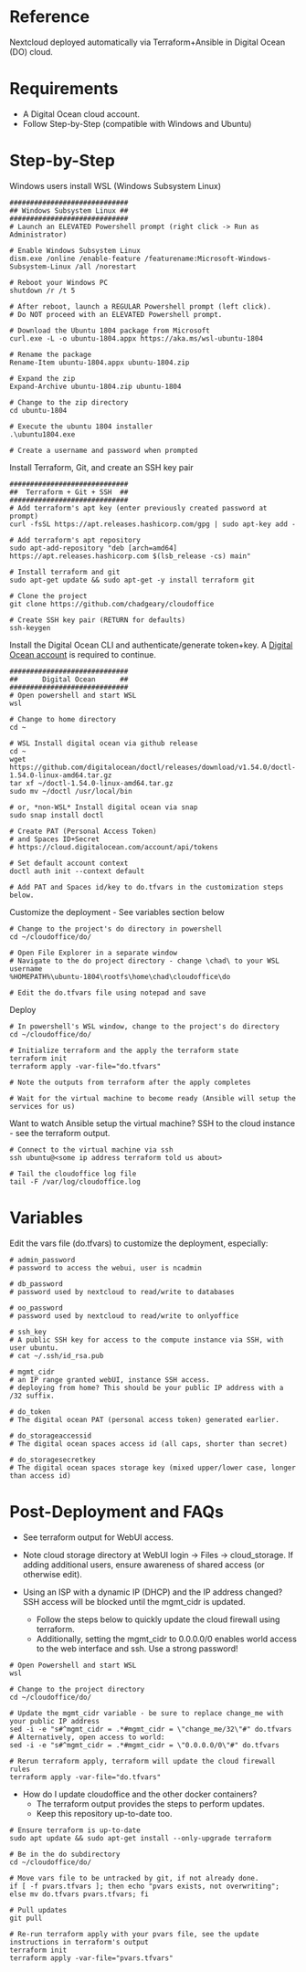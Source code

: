 # Reference
Nextcloud deployed automatically via Terraform+Ansible in Digital Ocean (DO) cloud.

# Requirements
- A Digital Ocean cloud account.
- Follow Step-by-Step (compatible with Windows and Ubuntu)

# Step-by-Step
Windows users install WSL (Windows Subsystem Linux)
```
#############################
## Windows Subsystem Linux ##
#############################
# Launch an ELEVATED Powershell prompt (right click -> Run as Administrator)

# Enable Windows Subsystem Linux
dism.exe /online /enable-feature /featurename:Microsoft-Windows-Subsystem-Linux /all /norestart

# Reboot your Windows PC
shutdown /r /t 5

# After reboot, launch a REGULAR Powershell prompt (left click).
# Do NOT proceed with an ELEVATED Powershell prompt.

# Download the Ubuntu 1804 package from Microsoft
curl.exe -L -o ubuntu-1804.appx https://aka.ms/wsl-ubuntu-1804

# Rename the package
Rename-Item ubuntu-1804.appx ubuntu-1804.zip

# Expand the zip
Expand-Archive ubuntu-1804.zip ubuntu-1804

# Change to the zip directory
cd ubuntu-1804

# Execute the ubuntu 1804 installer
.\ubuntu1804.exe

# Create a username and password when prompted
```

Install Terraform, Git, and create an SSH key pair
```
#############################
##  Terraform + Git + SSH  ##
#############################
# Add terraform's apt key (enter previously created password at prompt)
curl -fsSL https://apt.releases.hashicorp.com/gpg | sudo apt-key add -

# Add terraform's apt repository
sudo apt-add-repository "deb [arch=amd64] https://apt.releases.hashicorp.com $(lsb_release -cs) main"

# Install terraform and git
sudo apt-get update && sudo apt-get -y install terraform git

# Clone the project
git clone https://github.com/chadgeary/cloudoffice

# Create SSH key pair (RETURN for defaults)
ssh-keygen
```

Install the Digital Ocean CLI and authenticate/generate token+key. A [Digital Ocean account](https://cloud.digitalocean.com/registrations/new) is required to continue.
```
#############################
##      Digital Ocean      ##
#############################
# Open powershell and start WSL
wsl

# Change to home directory
cd ~

# WSL Install digital ocean via github release
cd ~
wget https://github.com/digitalocean/doctl/releases/download/v1.54.0/doctl-1.54.0-linux-amd64.tar.gz
tar xf ~/doctl-1.54.0-linux-amd64.tar.gz
sudo mv ~/doctl /usr/local/bin

# or, *non-WSL* Install digital ocean via snap
sudo snap install doctl

# Create PAT (Personal Access Token)
# and Spaces ID+Secret
# https://cloud.digitalocean.com/account/api/tokens

# Set default account context
doctl auth init --context default

# Add PAT and Spaces id/key to do.tfvars in the customization steps below.
```

Customize the deployment - See variables section below
```
# Change to the project's do directory in powershell
cd ~/cloudoffice/do/

# Open File Explorer in a separate window
# Navigate to the do project directory - change \chad\ to your WSL username
%HOMEPATH%\ubuntu-1804\rootfs\home\chad\cloudoffice\do

# Edit the do.tfvars file using notepad and save
```

Deploy
```
# In powershell's WSL window, change to the project's do directory
cd ~/cloudoffice/do/

# Initialize terraform and the apply the terraform state
terraform init
terraform apply -var-file="do.tfvars"

# Note the outputs from terraform after the apply completes

# Wait for the virtual machine to become ready (Ansible will setup the services for us)
```

Want to watch Ansible setup the virtual machine? SSH to the cloud instance - see the terraform output.
```
# Connect to the virtual machine via ssh
ssh ubuntu@<some ip address terraform told us about>

# Tail the cloudoffice log file
tail -F /var/log/cloudoffice.log
```

# Variables
Edit the vars file (do.tfvars) to customize the deployment, especially:

```
# admin_password
# password to access the webui, user is ncadmin

# db_password
# password used by nextcloud to read/write to databases

# oo_password
# password used by nextcloud to read/write to onlyoffice

# ssh_key
# A public SSH key for access to the compute instance via SSH, with user ubuntu.
# cat ~/.ssh/id_rsa.pub

# mgmt_cidr
# an IP range granted webUI, instance SSH access.
# deploying from home? This should be your public IP address with a /32 suffix.

# do_token
# The digital ocean PAT (personal access token) generated earlier.

# do_storageaccessid
# The digital ocean spaces access id (all caps, shorter than secret)

# do_storagesecretkey
# The digital ocean spaces storage key (mixed upper/lower case, longer than access id)
```

# Post-Deployment and FAQs
- See terraform output for WebUI access.
- Note cloud storage directory at WebUI login -> Files -> cloud_storage. If adding additional users, ensure awareness of shared access (or otherwise edit).

- Using an ISP with a dynamic IP (DHCP) and the IP address changed? SSH access will be blocked until the mgmt_cidr is updated.
  - Follow the steps below to quickly update the cloud firewall using terraform.
  - Additionally, setting the mgmt_cidr to 0.0.0.0/0 enables world access to the web interface and ssh. Use a strong password!

```
# Open Powershell and start WSL
wsl

# Change to the project directory
cd ~/cloudoffice/do/

# Update the mgmt_cidr variable - be sure to replace change_me with your public IP address
sed -i -e "s#^mgmt_cidr = .*#mgmt_cidr = \"change_me/32\"#" do.tfvars
# Alternatively, open access to world:
sed -i -e "s#^mgmt_cidr = .*#mgmt_cidr = \"0.0.0.0/0\"#" do.tfvars

# Rerun terraform apply, terraform will update the cloud firewall rules
terraform apply -var-file="do.tfvars"
```

- How do I update cloudoffice and the other docker containers?
  - The terraform output provides the steps to perform updates.
  - Keep this repository up-to-date too.
```
# Ensure terraform is up-to-date
sudo apt update && sudo apt-get install --only-upgrade terraform

# Be in the do subdirectory
cd ~/cloudoffice/do/

# Move vars file to be untracked by git, if not already done.
if [ -f pvars.tfvars ]; then echo "pvars exists, not overwriting"; else mv do.tfvars pvars.tfvars; fi

# Pull updates
git pull

# Re-run terraform apply with your pvars file, see the update instructions in terraform's output
terraform init
terraform apply -var-file="pvars.tfvars"
```
